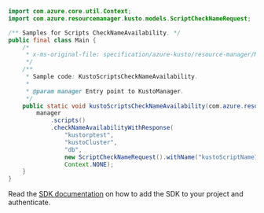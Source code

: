 ```java
import com.azure.core.util.Context;
import com.azure.resourcemanager.kusto.models.ScriptCheckNameRequest;

/** Samples for Scripts CheckNameAvailability. */
public final class Main {
    /*
     * x-ms-original-file: specification/azure-kusto/resource-manager/Microsoft.Kusto/stable/2022-02-01/examples/KustoScriptsCheckNameAvailability.json
     */
    /**
     * Sample code: KustoScriptsCheckNameAvailability.
     *
     * @param manager Entry point to KustoManager.
     */
    public static void kustoScriptsCheckNameAvailability(com.azure.resourcemanager.kusto.KustoManager manager) {
        manager
            .scripts()
            .checkNameAvailabilityWithResponse(
                "kustorptest",
                "kustoCluster",
                "db",
                new ScriptCheckNameRequest().withName("kustoScriptName1"),
                Context.NONE);
    }
}
```

Read the [SDK documentation](https://github.com/Azure/azure-sdk-for-java/blob/azure-resourcemanager-kusto_1.0.0-beta.4/sdk/kusto/azure-resourcemanager-kusto/README.md) on how to add the SDK to your project and authenticate.
